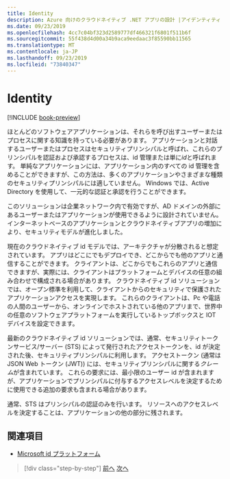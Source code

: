 ```yaml
---
title: Identity
description: Azure 向けのクラウドネイティブ .NET アプリの設計 |アイデンティティ
ms.date: 09/23/2019
ms.openlocfilehash: 4cc7c04bf323d2589777df466321f6801f511b6f
ms.sourcegitcommit: 55f438d4d00a34b9aca9eedaac3f85590bb11565
ms.translationtype: MT
ms.contentlocale: ja-JP
ms.lasthandoff: 09/23/2019
ms.locfileid: "73840347"
---
```

# <a name="identity"></a>Identity

[!INCLUDE [book-preview](../../../includes/book-preview.md)]

ほとんどのソフトウェアアプリケーションは、それらを呼び出すユーザーまたはプロセスに関する知識を持っている必要があります。 アプリケーションと対話するユーザーまたはプロセスはセキュリティプリンシパルと呼ばれ、これらのプリンシパルを認証および承認するプロセスは、id 管理または単に*id*と呼ばれます。 単純なアプリケーションには、アプリケーション内のすべての id 管理を含めることができますが、この方法は、多くのアプリケーションやさまざまな種類のセキュリティプリンシパルには適していません。 Windows では、Active Directory を使用して、一元的な認証と承認を行うことができます。

<!-- (insert figure showing Windows AD auth model) -->

このソリューションは企業ネットワーク内で有効ですが、AD ドメインの外部にあるユーザーまたはアプリケーションが使用できるように設計されていません。 インターネットベースのアプリケーションとクラウドネイティブアプリの増加により、セキュリティモデルが進化しました。

現在のクラウドネイティブ id モデルでは、アーキテクチャが分散されると想定されています。 アプリはどこにでもデプロイでき、どこからでも他のアプリと通信することができます。 クライアントは、どこからでもこれらのアプリと通信できますが、実際には、クライアントはプラットフォームとデバイスの任意の組み合わせで構成される場合があります。 クラウドネイティブ id ソリューションでは、オープン標準を利用して、クライアントからのセキュリティで保護されたアプリケーションアクセスを実現します。 これらのクライアントは、Pc や電話の人間のユーザーから、オンラインでホストされている他のアプリまで、世界中の任意のソフトウェアプラットフォームを実行しているトップボックスと IOT デバイスを設定できます。

最新のクラウドネイティブ id ソリューションでは、通常、セキュリティトークンサービス/サーバー (STS) によって発行されたアクセストークンを、id が決定された後、セキュリティプリンシパルに利用します。 アクセストークン (通常は JSON Web トークン (JWT)) には、セキュリティプリンシパルに関する*クレーム*が含まれています。 これらの要求には、最小限のユーザー id が含まれますが、アプリケーションでプリンシパルに付与するアクセスレベルを決定するために使用できる追加の要求も含まれる場合があります。

<!-- (insert figure showing basic handshake involving a principal, an STS, and an app) -->

通常、STS はプリンシパルの認証のみを行います。 リソースへのアクセスレベルを決定することは、アプリケーションの他の部分に残されます。

## <a name="references"></a>関連項目

- [Microsoft id プラットフォーム](https://docs.microsoft.com/azure/active-directory/develop/)

>[!div class="step-by-step"]
>[前へ](azure-monitor.md)
>[次へ](authentication-authorization.md)
